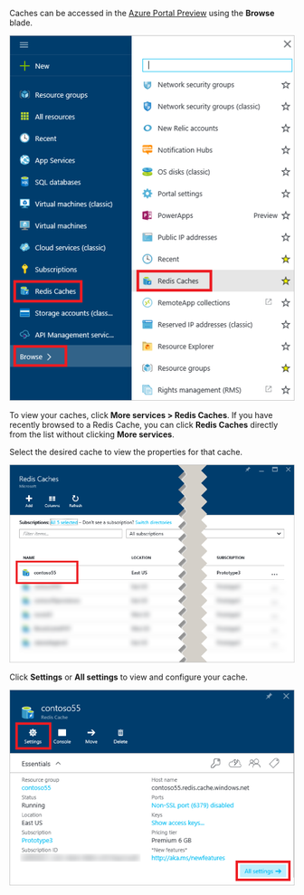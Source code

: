 Caches can be accessed in the [Azure Portal Preview](https://portal.azure.cn) using the **Browse** blade.

![Azure Redis Cache Browse Blade](./media/redis-cache-browse/redis-cache-browse.png)

To view your caches, click **More services > Redis Caches**. If you have recently browsed to a Redis Cache, you can click **Redis Caches** directly from the list without clicking **More services**.

Select the desired cache to view the properties for that cache.

![Azure Redis Cache Browse Cache List](./media/redis-cache-browse/redis-caches.png)

Click **Settings** or **All settings** to view and configure your cache.

![Redis Cache All Settings](./media/redis-cache-browse/redis-cache-blade.png)